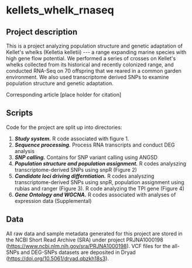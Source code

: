 # kellets_whelk_rnaseq

## Project description
This is a project analyzing population structure and genetic adaptation of Kellet's whelks (Kelletia kelletii)  --- a range expanding marine species with high gene flow potential. We performed a series of crosses on Kellet's whelks collected from its historical and recently colonized range, and conducted RNA-Seq on 70 offspring that we reared in a common garden environment. We also used transcriptome derived SNPs to examine population structure and genetic adaptation. 

Corresponding article [place holder for citation]

## Scripts
Code for the project are split up into directories: 
1. _**Study system.**_ R code associated with figure 1.
2. _**Sequence processing.**_ Process RNA transcripts and conduct DEG analysis
3. _**SNP calling.**_ Contains for SNP variant calling using ANGSD 
4. _**Population structure and population assignment.**_ R codes analyszing transcriptome-derived SNPs using snpR (Figure 2)
5. _**Candidate loci driving differntiation.**_  R codes analyszing transcriptome-derived SNPs using snpR, population assignment using rubias and ranger (Figure 3). R code analyzing the TPI gene (Figure 4)
6. _**Gene Ontology and WGCNA.**_ R codes associated with analyses of expression data (Supplemental)  
  

## Data
All raw data and sample metadata generated for this project are stored in the NCBI Short Read Archive (SRA) under project PRJNA1000198 (https://www.ncbi.nlm.nih.gov/sra/PRJNA1000198). VCF files for the all-SNPs and DEG-SNPs datasets are deposited in Dryad (https://doi.org/10.5061/dryad.qbzkh18s3). 
